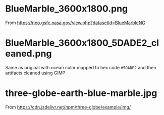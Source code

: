 # BlueMarble_3600x1800.png

From https://neo.gsfc.nasa.gov/view.php?datasetId=BlueMarbleNG


# BlueMarble_3600x1800_5DADE2_cleaned.png

Same as original with ocean color mapped to hex code `#5DADE2` and then artifacts cleaned using GIMP

# three-globe-earth-blue-marble.jpg

From https://cdn.jsdelivr.net/npm/three-globe/example/img/
